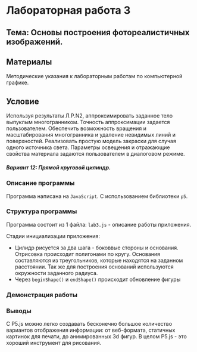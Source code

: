 # Лабораторная работа 3 
## Тема: Основы построения фотореалистичных изображений.

## Материалы
Методические указания к лабораторным работам по компьютерной графике.

## Условие
Используя результаты Л.Р.N2, аппроксимировать заданное тело выпуклым многогранником.
Точность аппроксимации задается пользователем. Обеспечить возможность вращения и масштабирования многогранника и удаление невидимых линий и поверхностей. Реализовать простую модель закраски для случая одного источника света. Параметры освещения и отражающие свойства материала задаются пользователем в диалоговом режиме.
##### Вариант 12: Прямой круговой цилиндр.

### Описание программы
Программа написана на `JavaScript`. С использованием библиотеки  `p5`.

### Структура программы
Программа состоит из 1 файла: 
`lab3.js` - описание работы приложения.


Стадии инициализации приложения:
* Цилидр рисуется за два шага - боковвые стороны и основания. Отрисовка происходит полигонами по кругу. Основания составляются из треугольников, которые находятся на заданном расстоянии. Так же для построения оснований используются окружности заданного радиуса.
* Через `beginShape()` и `endShape()` происходит обновление фигуры

### Демонстрация работы



### Выводы
С P5.js можно легко создавать бесконечно большое количество вариантов отображения информации: от веб-формата, статичных картинок для печати, до анимированных 3d фигур.
В целом P5.js - это хороший инструмент для рисования.
